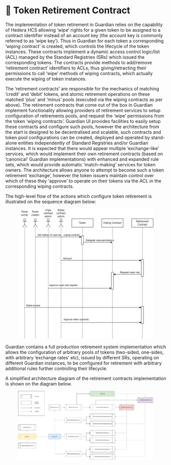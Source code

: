 # 📔 Token Retirement Contract

The implementation of token retirement in Guardian relies on the capability of Hedera HCS allowing ‘wipe’ rights for a given token to be assigned to a contract identifier instead of an account key (the account key is commonly referred to as ‘wipe key’). Thus in Guardian for each token a corresponding ‘wiping contract’ is created, which controls the lifecycle of the token instances. These contracts implement a dynamic access control logic/list (ACL) managed by the Standard Registries (SRs) which issued the corresponding tokens. The contracts provide methods to add/remove ‘retirement contract’ identifiers to ACLs, thus giving/retracting their permissions to call ‘wipe’ methods of wiping contracts, which actually execute the wiping of token instances.

The ‘retirement contracts’ are responsible for the mechanics of matching ‘credit’ and ‘debit’ tokens, and atomic retirement operations on these matched ‘plus’ and ‘minus’ pools (executed via the wiping contracts as per above). The retirement contracts that come out of the box in Guardian implement functionality allowing providers of retirement services to setup configuration of retirements pools, and request the ‘wipe’ permissions from the token ‘wiping contracts’. Guardian UI provides facilities to easily setup these contracts and configure such pools, however the architecture from the start is designed to be decentralised and scalable, such contracts and token pool configurations can be created, deployed and operated by stand-alone entities independently of Standard Registries and/or Guardian instances. It is expected that there would appear multiple ‘exchange-like’ services, which would implement their own retirement contracts (based on ‘canonical’ Guardian implementations) with enhanced and expanded rule sets, which would provide automatic ‘match-making’ services for token owners. The architecture allows anyone to attempt to become such a token retirement ‘exchange’, however the token issuers maintain control over which of these they ‘approve’ to operate on their tokens via the ACL in the corresponding wiping contracts.

The high-level flow of the actions which configure token retirement is illustrated on the sequence diagram below:

<figure><img src="../../../.gitbook/assets/image (3) (1) (1) (1) (1) (1) (1) (1) (1) (1) (1) (1) (1) (1) (1) (1) (1) (1) (1) (1) (1) (1) (1).png" alt=""><figcaption></figcaption></figure>

Guardian contains a full production retirement system implementation which allows the configuration of arbitrary pools of tokens (two-sided, one-sides, with arbitrary ‘exchange rates’ etc), issued by different SRs, operating on different Guardian instances, to be configured for retirement with arbitrary additional rules further controlling their lifecycle.&#x20;

A simplified architecture diagram of the retirement contracts implementation is shown on the diagram below.

<figure><img src="../../../.gitbook/assets/image (6) (1) (1) (1) (1) (1) (1) (1) (1) (1) (1) (1) (1) (1) (1) (1).png" alt=""><figcaption></figcaption></figure>
